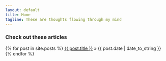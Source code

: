 ```yaml
---
layout: default
title: Home
tagline: These are thoughts flowing through my mind
---
```


### Check out these articles

{% for post in site.posts %}
  <a href="{{ post.url }}">{{ post.title }}</a><span> &raquo; {{ post.date | date_to_string }}</span>
{% endfor %}
